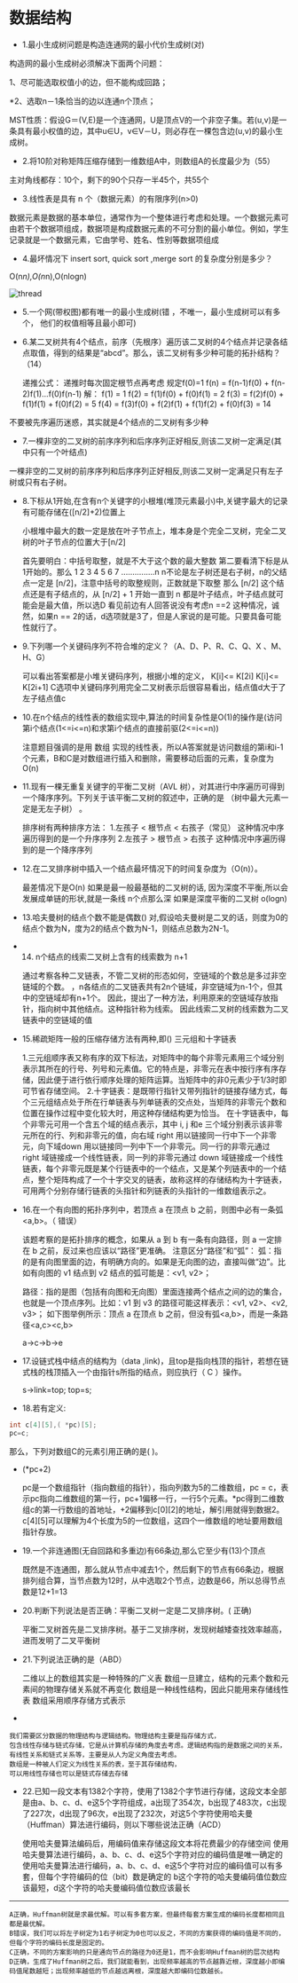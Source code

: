 # 数据结构

* 1.最小生成树问题是构造连通网的最小代价生成树(对)

构造网的最小生成树必须解决下面两个问题：

1、尽可能选取权值小的边，但不能构成回路；
    
*2、选取n－1条恰当的边以连通n个顶点；
    
MST性质：假设G＝(V,E)是一个连通网，U是顶点V的一个非空子集。若(u,v)是一条具有最小权值的边，其中u∈U，v∈V－U，则必存在一棵包含边(u,v)的最小生成树。 


* 2.将10阶对称矩阵压缩存储到一维数组A中，则数组A的长度最少为（55）

主对角线都存：10个，剩下的90个只存一半45个，共55个

* 3.线性表是具有 n 个（数据元素）的有限序列(n>0)

 数据元素是数据的基本单位，通常作为一个整体进行考虑和处理。一个数据元素可由若干个数据项组成，数据项是构成数据元素的不可分割的最小单位。例如，学生记录就是一个数据元素，它由学号、姓名、性别等数据项组成
 
* 4.最坏情况下 insert sort, quick sort ,merge sort 的复杂度分别是多少？

O(n*n),O(n*n),O(nlogn)

![thread](https://github.com/shencang/note/blob/master/Interview%26WrittenExamination/image/softTime.png)


* 5.一个网(带权图)都有唯一的最小生成树(错 ，不唯一，最小生成树可以有多个， 他们的权值相等且最小即可)

* 6.某二叉树共有4个结点，前序（先根序）遍历该二叉树的4个结点并记录各结点取值，得到的结果是“abcd”。那么，该二叉树有多少种可能的拓扑结构？（14）


    递推公式：
    递推时每次固定根节点再考虑
    规定f(0)=1
    f(n) = f(n-1)f(0) + f(n-2)f(1)...f(0)f(n-1)
    解：
    f(1) = 1
    f(2) = f(1)f(0) + f(0)f(1) = 2
    f(3) = f(2)f(0) + f(1)f(1) + f(0)f(2) = 5
    f(4) = f(3)f(0) + f(2)f(1) + f(1)f(2) + f(0)f(3) = 14

不要被先序遍历迷惑，其实就是4个结点的二叉树有多少种

* 7.一棵非空的二叉树的前序序列和后序序列正好相反,则该二叉树一定满足(其中只有一个叶结点)

一棵非空的二叉树的前序序列和后序序列正好相反,则该二叉树一定满足只有左子树或只有右子树。

* 8.下标从1开始,在含有n个关键字的小根堆(堆顶元素最小)中,关键字最大的记录有可能存储在([n/2]+2)位置上

    小根堆中最大的数一定是放在叶子节点上，堆本身是个完全二叉树，完全二叉树的叶子节点的位置大于[n/2]


    首先要明白：中括号取整，就是不大于这个数的最大整数
    第二要看清下标是从1开始的。那么
                                              1
                                         2       3
                                    4     5   6    7
                                  ...............n
    n不论是左子树还是右子树，n的父结点一定是 [n/2]，注意中括号的取整规则，正数就是下取整
    那么 [n/2] 这个结点还是有子结点的，从 [n/2] + 1 开始一直到 n 都是叶子结点，叶子结点就可能会是最大值，所以选D
    看见前边有人回答说没有考虑n ==2 这种情况，诚然，如果n == 2的话，d选项就是3了，但是人家说的是可能。只要具备可能性就行了。
    
    
* 9.下列哪一个关键码序列不符合堆的定义？（A、D、P、R、C、Q、X 、M、H、G）


    可以看出答案都是小堆关键码序列，根据小堆的定义， 
    K[i]<= K[2i] 
    K[i]<= K[2i+1] 
    C选项中关键码序列用完全二叉树表示后很容易看出，结点值d大于了左子结点值c

* 10.在n个结点的线性表的数组实现中,算法的时间复杂性是O(1)的操作是(访问第i个结点(1<=i<=n)和求第i个结点的直接前驱(2<=i<=n))

    注意题目强调的是用 数组 实现的线性表，所以A答案就是访问数组的第i和i-1个元素，B和C是对数组进行插入和删除，需要移动后面的元素，复杂度为O(n)

* 11.现有一棵无重复关键字的平衡二叉树（AVL  树），对其进行中序遍历可得到一个降序序列。下列关于该平衡二叉树的叙述中，正确的是 （树中最大元素一定是无左子树） 。
 
 
    排序树有两种排序方法：
    1.左孩子 < 根节点 < 右孩子（常见）
    这种情况中序遍历得到的是一个升序序列
    2.左孩子 > 根节点 > 右孩子
    这种情况中序遍历得到的是一个降序序列


* 12.在二叉排序树中插入一个结点最坏情况下的时间复杂度为（O(n)）。
    
    
    最差情况下是O(n) 如果是最一般最基础的二叉树的话, 因为深度不平衡,所以会发展成单链的形状,就是一条线 n个点那么深
    如果是深度平衡的二叉树 o(logn)
    
* 13.哈夫曼树的结点个数不能是偶数()
  对,假设哈夫曼树是二叉的话，则度为0的结点个数为N，度为2的结点个数为N-1，则结点总数为2N-1。
  

* 14.  n个结点的线索二叉树上含有的线索数为  n+1


    通过考察各种二叉链表，不管二叉树的形态如何，空链域的个数总是多过非空链域的个数。
    ，n各结点的二叉链表共有2n个链域，非空链域为n-1个，但其中的空链域却有n+1个。
    因此，提出了一种方法，利用原来的空链域存放指针，指向树中其他结点。这种指针称为线索。
    因此线索二叉树的线索数为二叉链表中的空链域的值
    
* 15.稀疏矩阵一般的压缩存储方法有两种,即()
三元组和十字链表


    1.三元组顺序表又称有序的双下标法，对矩阵中的每个非零元素用三个域分别表示其所在的行号、列号和元素值。它的特点是，非零元在表中按行序有序存储，因此便于进行依行顺序处理的矩阵运算。当矩阵中的非0元素少于1/3时即可节省存储空间。 
    2.十字链表：是既带行指针又带列指针的链接存储方式，每个三元组结点处于所在行单链表与列单链表的交点处，当矩阵的非零元个数和位置在操作过程中变化较大时，用这种存储结构更为恰当。 
    在十字链表中，每个非零元可用一个含五个域的结点表示，其中 i, j 和e 三个域分别表示该非零元所在的行、列和非零元的值，向右域 right 用以链接同一行中下一个非零元，向下域down 用以链接同一列中下一个非零元。同一行的非零元通过 right 域链接成一个线性链表，同一列的非零元通过 down 域链接成一个线性链表，每个非零元既是某个行链表中的一个结点，又是某个列链表中的一个结点，整个矩阵构成了一个十字交叉的链表，故称这样的存储结构为十字链表，可用两个分别存储行链表的头指针和列链表的头指针的一维数组表示之。
    
    
* 16.在一个有向图的拓扑序列中，若顶点 a 在顶点 b 之前，则图中必有一条弧<a,b>。（ 错误）


    该题考察的是拓扑排序的概念，如果从 a 到 b 有一条有向路径，则 a 一定排在 b 之前，反过来也应该以“路径”更准确。
    注意区分“路径”和“弧”：
    弧：指的是有向图里面的边，有明确方向的。如果是无向图的边，直接叫做“边”。比如有向图的 v1 结点到 v2 结点的弧可能是：<v1, v2>；
    
    路径：指的是图（包括有向图和无向图）里面连接两个结点之间的边的集合，也就是一个顶点序列。比如：v1 到 v3 的路径可能这样表示：<v1, v2>、<v2, v3>；
    如下图举例所示：顶点 a 在顶点 b 之前，但没有弧<a,b>，而是一条路径<a,c><c,b>
    
    a->c->b->e

* 17.设链式栈中结点的结构为（data ,link)，且top是指向栈顶的指针，若想在链式栈的栈顶插入一个由指针s所指的结点，则应执行（ C ）操作。
    
    
    s->link=top; top=s;
    
    
* 18.若有定义:
```c
int c[4][5],( *pc)[5];
pc=c;
```
那么，下列对数组C的元素引用正确的是( )。
* (*pc+2)


    pc是一个数组指针（指向数组的指针），指向列数为5的二维数组，pc = c，表示pc指向二维数组的第一行，pc+1偏移一行，一行5个元素。*pc得到二维数组c的第一行数组的首地址，+2偏移到c[0][2]的地址，解引用就得到数据2。c[4][5]可以理解为4个长度为5的一位数组，这四个一维数组的地址要用数组指针存放。
    
    
* 19.一个非连通图(无自回路和多重边)有66条边,那么它至少有(13)个顶点 


    既然是不连通图，那么就从节点中减去1个，然后剩下的节点有66条边，根据排列组合算，当节点数为12时，从中选取2个节点，边数是66，所以总得节点数是12+1=13
    
    
* 20.判断下列说法是否正确：平衡二叉树一定是二叉排序树。( 正确)


    平衡二叉树首先是二叉排序树。基于二叉排序树，发现树越矮查找效率越高，进而发明了二叉平衡树


* 21.下列说法正确的是（ABD）


    二维以上的数组其实是一种特殊的广义表
    数组一旦建立，结构的元素个数和元素间的物理存储关系就不再变化
    数组是一种线性结构，因此只能用来存储线性表
    数组采用顺序存储方式表示
    
-


    我们需要区分数据的物理结构与逻辑结构。物理结构主要是指存储方式，
    包含线性存储与链式存储，它是从计算机存储的角度去考虑。逻辑结构指的是数据之间的关系，
    有线性关系和链式关系等，主要是从人为定义角度去考虑。
    数组是一种被人们定义为线性关系的表，至于其存储结构，
    可以用线性存储也可以是链式存储去存储
    
    
* 22.已知一段文本有1382个字符，使用了1382个字节进行存储，这段文本全部是由a、b、c、d、e这5个字符组成，a出现了354次，b出现了483次，c出现了227次，d出现了96次，e出现了232次，对这5个字符使用哈夫曼（Huffman）算法进行编码，则以下哪些说法正确（ACD）


    使用哈夫曼算法编码后，用编码值来存储这段文本将花费最少的存储空间
    使用哈夫曼算法进行编码，a、b、c、d、e这5个字符对应的编码值是唯一确定的
    使用哈夫曼算法进行编码，a、b、c、d、e这5个字符对应的编码值可以有多套，但每个字符编码的位（bit）数是确定的
    b这个字符的哈夫曼编码值位数应该最短，d这个字符的哈夫曼编码值位数应该最长

---


    A正确，Huffman树就是求最优解。可以有多套方案，但最终每套方案生成的编码长度都相同且都是最优解。
    B错误，我们可以将左子树定为1右子树定为0也可以反之，不同的方案获得的编码值是不同的，但每个字符的编码长度是固定的。
    C正确，不同的方案影响的只是通向节点的路径为0还是1，而不会影响Huffman树的层次结构
    D正确，生成了Huffman树之后，我们就能看到，出现频率越高的节点越靠近根，深度越小即编码值尾数越短；出现频率越低的节点越远离根，深度越大即编码位数越长。